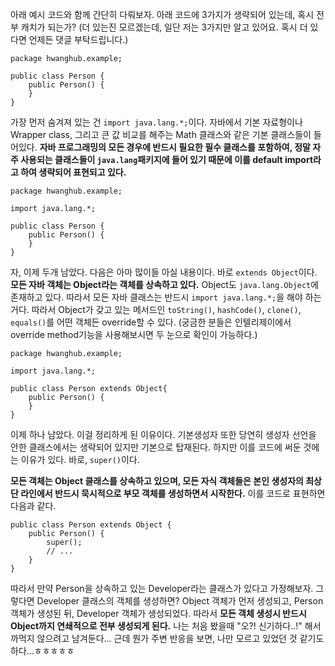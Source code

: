 아래 예시 코드와 함께 간단히 다뤄보자. 아래 코드에 3가지가 생략되어 있는데, 혹시 전부 캐치가 되는가? (더 있는진 모르겠는데, 일단 저는 3가지만 알고 있어요. 혹시 더 있다면 언제든 댓글 부탁드립니다.)

```
package hwanghub.example;

public class Person {
    public Person() {
    }
}
```

가장 먼저 숨겨져 있는 건 `import java.lang.*;`이다. 자바에서 기본 자료형이나 Wrapper class, 그리고 큰 값 비교를 해주는 Math 클래스와 같은 기본 클래스들이 들어있다. **자바 프로그래밍의 모든 경우에 반드시 필요한 필수 클래스를 포함하여, 정말 자주 사용되는 클래스들이 `java.lang`패키지에 들어 있기 때문에 이를 default import라고 하여 생략되어 표현되고 있다.**

```
package hwanghub.example;

import java.lang.*;

public class Person {
    public Person() {
    }
}
```

자, 이제 두개 남았다. 다음은 아마 많이들 아실 내용이다. 바로 `extends Object`이다. **모든 자바 객체는 Object라는 객체를 상속하고 있다.** Object도 `java.lang.Object`에 존재하고 있다. 따라서 모든 자바 클래스는 반드시 `import java.lang.*;`을 해야 하는 거다. 따라서 Object가 갖고 있는 메서드인 `toString()`, `hashCode()`, `clone()`, `equals()`를 어떤 객체든 override할 수 있다. (궁금한 분들은 인텔리제이에서 override method기능을 사용해보시면 두 눈으로 확인이 가능하다.)

```
package hwanghub.example;

import java.lang.*;

public class Person extends Object{
    public Person() {
    }
}
```

이제 하나 남았다. 이걸 정리하게 된 이유이다. 기본생성자 또한 당연히 생성자 선언을 안한 클래스에서는 생략되어 있지만 기본으로 탑재된다. 하지만 이를 코드에 써둔 것에는 이유가 있다. 바로, `super()`이다.

**모든 객체는 Object 클래스를 상속하고 있으며, 모든 자식 객체들은 본인 생성자의 최상단 라인에서 반드시 묵시적으로 부모 객체를 생성하면서 시작한다.** 이를 코드로 표현하면 다음과 같다.

```
public class Person extends Object {
    public Person() {
        super();
        // ...
    }
}
```

따라서 만약 Person을 상속하고 있는 Developer라는 클래스가 있다고 가정해보자. 그렇다면 Developer 클래스의 객체를 생성하면? Object 객체가 먼저 생성되고, Person 객체가 생성된 뒤, Developer 객체가 생성되었다. 따라서 **모든 객체 생성시 반드시 Object까지 연쇄적으로 전부 생성되게 된다.** 나는 처음 봤을때 "오?! 신기하다..!" 해서 까먹지 않으려고 남겨둔다... 근데 뭔가 주변 반응을 보면, 나만 모르고 있었던 것 같기도 하다...ㅎㅎㅎㅎㅎ